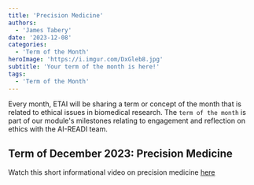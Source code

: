 ```yaml
---
title: 'Precision Medicine'
authors:
  - 'James Tabery'
date: '2023-12-08'
categories:
  - 'Term of the Month'
heroImage: 'https://i.imgur.com/DxGleb8.jpg'
subtitle: 'Your term of the month is here!'
tags:
  - 'Term of the Month'
---
```


Every month, ETAI will be sharing a term or concept of the month that is related to ethical issues in biomedical research. The `term of the month` is part of our module's milestones relating to engagement and reflection on ethics with the AI-READI team.

## Term of December 2023: Precision Medicine

Watch this short informational video on precision medicine [here](https://urldefense.com/v3/__https://www.youtube.com/watch?v=zkagtWSeisQ__;!!LLK065n_VXAQ!ibH1zXJz1040px17h8fOxc_Sz-1ZDSbY8tUQOpAN9V9aXfH9zPKXLdqMIXN3Itax7fKj9q9mPU-wb0SWdp4Ahv1R$)
